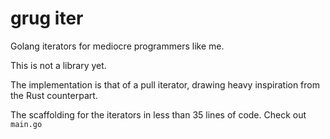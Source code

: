 # grug iter

Golang iterators for mediocre programmers like me.

This is not a library yet.

The implementation is that of a pull iterator, drawing
heavy inspiration from the Rust counterpart.

The scaffolding for the iterators in less than 35 lines of code.
Check out `main.go`
